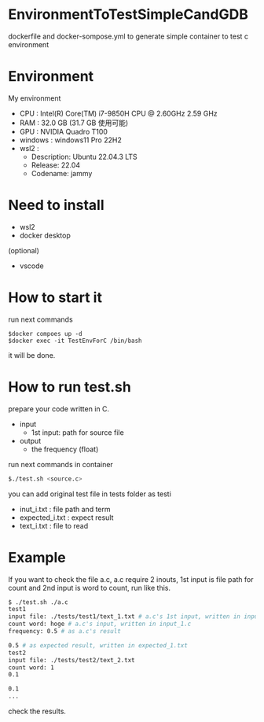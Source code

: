 # EnvironmentToTestSimpleCandGDB
dockerfile and docker-sompose.yml to generate simple container to test c environment

# Environment 

My environment

- CPU : Intel(R) Core(TM) i7-9850H CPU @ 2.60GHz   2.59 GHz
- RAM : 32.0 GB (31.7 GB 使用可能)
- GPU : NVIDIA Quadro T100
- windows : windows11 Pro 22H2
- wsl2 :
  - Description:    Ubuntu 22.04.3 LTS
  - Release:        22.04
  - Codename:       jammy


# Need to install

- wsl2
- docker desktop

(optional)
- vscode

# How to start it

run next commands

```
$docker compoes up -d
$docker exec -it TestEnvForC /bin/bash
```

it will be done.

# How to run test.sh

prepare your code written in C.

- input
  - 1st input: path for source file
- output
  - the frequency (float)

run next commands in container

```bash
$./test.sh <source.c>
```

you can add original test file in tests folder as testi

- inut_i.txt : file path and term
- expected_i.txt : expect result
- text_i.txt : file to read

# Example

If you want to check the file a.c,
a.c require 2 inouts, 1st input is file path for count and 2nd input is word to count,
run like this.

```bash
$ ./test.sh ./a.c
test1
input file: ./tests/test1/text_1.txt # a.c's 1st input, written in input_1.c
count word: hoge # a.c's input, written in input_1.c
frequency: 0.5 # as a.c's result

0.5 # as expected result, written in expected_1.txt
test2
input file: ./tests/test2/text_2.txt
count word: 1
0.1

0.1
...
```

check the results.
